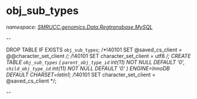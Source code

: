 ﻿# obj_sub_types
_namespace: [SMRUCC.genomics.Data.Regtransbase.MySQL](./index.md)_

--
 
 DROP TABLE IF EXISTS `obj_sub_types`;
 /*!40101 SET @saved_cs_client = @@character_set_client */;
 /*!40101 SET character_set_client = utf8 */;
 CREATE TABLE `obj_sub_types` (
 `parent_obj_type_id` int(11) NOT NULL DEFAULT '0',
 `child_obj_type_id` int(11) NOT NULL DEFAULT '0'
 ) ENGINE=InnoDB DEFAULT CHARSET=latin1;
 /*!40101 SET character_set_client = @saved_cs_client */;
 
 --




